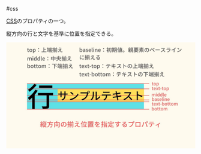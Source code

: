 #css 

[CSS](CSS.md)のプロパティの一つ。

縦方向の行と文字を基準に位置を指定できる。

![400x250](../02_Extra/Pasted%20image%2020230627112544.jpg)


